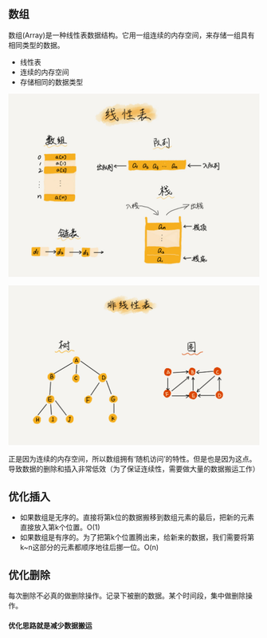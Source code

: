 ## 数组
数组(Array)是一种线性表数据结构。它用一组连续的内存空间，来存储一组具有相同类型的数据。
+ 线性表
+ 连续的内存空间
+ 存储相同的数据类型

![线性表](../../../Images/算法/线性表.jpg)

![非线性表](../../../Images/算法/非线性表.jpg)

正是因为连续的内存空间，所以数组拥有‘随机访问’的特性。但是也是因为这点。导致数据的删除和插入非常低效（为了保证连续性，需要做大量的数据搬运工作）

## 优化插入
+ 如果数组是无序的。直接将第k位的数据搬移到数组元素的最后，把新的元素直接放入第k个位置。O(1)
+ 如果数组是有序的。为了把第k个位置腾出来，给新来的数据，我们需要将第k~n这部分的元素都顺序地往后挪一位。O(n)

## 优化删除
每次删除不必真的做删除操作。记录下被删的数据。某个时间段，集中做删除操作。

#### 优化思路就是减少数据搬运